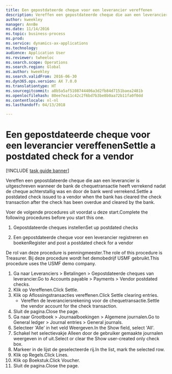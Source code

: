 ```yaml
--- 
title: Een gepostdateerde cheque voor een leverancier vereffenen
description: Vereffen een gepostdateerde cheque die aan een leverancier is uitgeschreven wanneer de bank de chequetransactie heeft verrekend nadat de cheque achterstallig was en door de bank werd verrekend.
author: kweekley
manager: AnnBe
ms.date: 11/14/2016
ms.topic: business-process
ms.prod: 
ms.service: dynamics-ax-applications
ms.technology: 
audience: Application User
ms.reviewer: twheeloc
ms.search.scope: Operations
ms.search.region: Global
ms.author: kweekley
ms.search.validFrom: 2016-06-30
ms.dyn365.ops.version: AX 7.0.0
ms.translationtype: HT
ms.sourcegitcommit: a8b5a5af5108744406a3d2fb84d7151baea2481b
ms.openlocfilehash: 80ee7ea11c42c2f6bd7b3be8b0aa72b11fa0f0dd
ms.contentlocale: nl-nl
ms.lasthandoff: 04/13/2018

---
```

# <a name="settle-a-postdated-check-for-a-vendor"></a><span data-ttu-id="2f0ea-103">Een gepostdateerde cheque voor een leverancier vereffenen</span><span class="sxs-lookup"><span data-stu-id="2f0ea-103">Settle a postdated check for a vendor</span></span>

[!INCLUDE [task guide banner](../../includes/task-guide-banner.md)]

<span data-ttu-id="2f0ea-104">Vereffen een gepostdateerde cheque die aan een leverancier is uitgeschreven wanneer de bank de chequetransactie heeft verrekend nadat de cheque achterstallig was en door de bank werd verrekend.</span><span class="sxs-lookup"><span data-stu-id="2f0ea-104">Settle a postdated check issued to a vendor when the bank has cleared the check transaction after the check has been overdue and cleared by the bank.</span></span> 

<span data-ttu-id="2f0ea-105">Voer de volgende procedures uit voordat u deze start.</span><span class="sxs-lookup"><span data-stu-id="2f0ea-105">Complete the following procedures before you start this one.</span></span>

1) <span data-ttu-id="2f0ea-106">Gepostdateerde cheques instellen</span><span class="sxs-lookup"><span data-stu-id="2f0ea-106">Set up postdated checks</span></span>

2) <span data-ttu-id="2f0ea-107">Een gepostdateerde cheque voor een leverancier registreren en boeken</span><span class="sxs-lookup"><span data-stu-id="2f0ea-107">Register and post a postdated check for a vendor</span></span>



<span data-ttu-id="2f0ea-108">De rol van deze procedure is penningmeester.</span><span class="sxs-lookup"><span data-stu-id="2f0ea-108">The role of this procedure is Treasurer.</span></span> <span data-ttu-id="2f0ea-109">Bij deze procedure wordt het demobedrijf USMF gebruikt.</span><span class="sxs-lookup"><span data-stu-id="2f0ea-109">This procedure uses the USMF demo company.</span></span>

1. <span data-ttu-id="2f0ea-110">Ga naar Leveranciers > Betalingen > Gepostdateerde cheques van leverancier.</span><span class="sxs-lookup"><span data-stu-id="2f0ea-110">Go to Accounts payable > Payments > Vendor postdated checks.</span></span>
2. <span data-ttu-id="2f0ea-111">Klik op Vereffenen.</span><span class="sxs-lookup"><span data-stu-id="2f0ea-111">Click Settle.</span></span>
3. <span data-ttu-id="2f0ea-112">Klik op Aflossingstransacties vereffenen.</span><span class="sxs-lookup"><span data-stu-id="2f0ea-112">Click Settle clearing entries.</span></span>
    * <span data-ttu-id="2f0ea-113">Vereffen de leveranciersrekening voor de chequetransactie.</span><span class="sxs-lookup"><span data-stu-id="2f0ea-113">Settle the vendor account for the check transaction.</span></span>  
4. <span data-ttu-id="2f0ea-114">Sluit de pagina.</span><span class="sxs-lookup"><span data-stu-id="2f0ea-114">Close the page.</span></span>
5. <span data-ttu-id="2f0ea-115">Ga naar Grootboek > Journaalboekingen > Algemene journalen.</span><span class="sxs-lookup"><span data-stu-id="2f0ea-115">Go to General ledger > Journal entries > General journals.</span></span>
6. <span data-ttu-id="2f0ea-116">Selecteer 'Alle' in het veld Weergeven.</span><span class="sxs-lookup"><span data-stu-id="2f0ea-116">In the Show field, select 'All'.</span></span>
7. <span data-ttu-id="2f0ea-117">Schakel het selectievakje Alleen door de gebruiker gemaakte journalen weergeven in of uit.</span><span class="sxs-lookup"><span data-stu-id="2f0ea-117">Select or clear the Show user-created only check box.</span></span>
8. <span data-ttu-id="2f0ea-118">Markeer in de lijst de geselecteerde rij.</span><span class="sxs-lookup"><span data-stu-id="2f0ea-118">In the list, mark the selected row.</span></span>
9. <span data-ttu-id="2f0ea-119">Klik op Regels.</span><span class="sxs-lookup"><span data-stu-id="2f0ea-119">Click Lines.</span></span>
10. <span data-ttu-id="2f0ea-120">Klik op Boekstuk.</span><span class="sxs-lookup"><span data-stu-id="2f0ea-120">Click Voucher.</span></span>
11. <span data-ttu-id="2f0ea-121">Sluit de pagina.</span><span class="sxs-lookup"><span data-stu-id="2f0ea-121">Close the page.</span></span>


